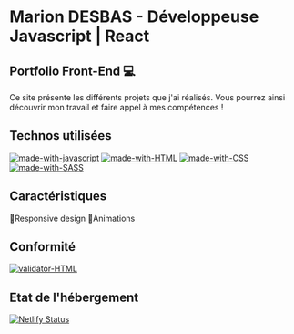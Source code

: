 # Marion DESBAS - Développeuse Javascript | React

## Portfolio Front-End 💻

Ce site présente les différents projets que j'ai réalisés. Vous pourrez ainsi découvrir mon travail et faire appel à mes compétences !

## Technos utilisées
[![made-with-javascript](https://img.shields.io/badge/JavaScript-F7DF1E?style=for-the-badge&logo=javascript&logoColor=black)](https://www.javascript.com)
[![made-with-HTML](https://img.shields.io/badge/HTML5-E34F26?style=for-the-badge&logo=html5&logoColor=white)](https://developer.mozilla.org/fr/docs/Web/HTML)
[![made-with-CSS](https://img.shields.io/badge/CSS3-1572B6?style=for-the-badge&logo=css3&logoColor=white)](https://developer.mozilla.org/fr/docs/Web/CSS)
[![made-with-SASS](https://img.shields.io/badge/Sass-CC6699?style=for-the-badge&logo=sass&logoColor=white)](https://sass-lang.com/)

## Caractéristiques
📱Responsive design
🎉Animations

## Conformité
[![validator-HTML](https://camo.githubusercontent.com/64008cb7fb23c516c0e5264a91480eeac218f9fd3e18d2f09f12e3ef464866d1/68747470733a2f2f696d672e736869656c64732e696f2f62616467652f5733432d76616c6964617465642d627269676874677265656e)](https://validator.w3.org/#validate_by_uri+with_options)

## Etat de l'hébergement 
[![Netlify Status](https://api.netlify.com/api/v1/badges/17e431a9-9927-42d3-81a9-78b2c70106e9/deploy-status)](https://app.netlify.com/sites/portfolio-marion-desbas/deploys)
